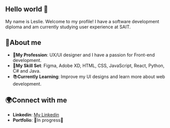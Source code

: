 ## Hello world 👋
My name is Leslie. Welcome to my profile! I have a software development diploma and am currently studying user experience at SAIT.
<!--
**Leslie-Evangelista/Leslie-Evangelista** is a ✨ _special_ ✨ repository because its `README.md` (this file) appears on your GitHub profile.

Here are some ideas to get you started:

- 🔭 I’m currently working on ...
- 🌱 I’m currently learning ...
- 👯 I’m looking to collaborate on ...
- 🤔 I’m looking for help with ...
- 💬 Ask me about ...
- 📫 How to reach me: ...
- 😄 Pronouns: ...
- ⚡ Fun fact: ...
-->

## 🚀About me 
* 💼**My Profession**: UX/UI designer and I have a passion for Front-end development.
* 🎨**My Skill Set**: Figma, Adobe XD, HTML, CSS, JavaScript, React, Python, C# and Java.
* 📚**Currently Learning**: Improve my UI designs and learn more about web development.

## 🌍Connect with me
* **Linkedin**: [My Linkedin](https://www.linkedin.com/in/leslie-evangelista-517635251)
* **Portfolio**: 🚧In progress🚧
